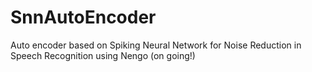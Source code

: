 # SnnAutoEncoder
Auto encoder based on Spiking Neural Network for Noise Reduction in Speech Recognition using Nengo (on going!)
